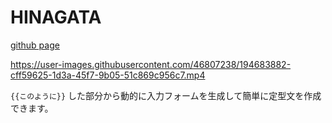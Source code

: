 # HINAGATA

[github page](https://awtnb.github.io/hinagata/)

https://user-images.githubusercontent.com/46807238/194683882-cff59625-1d3a-45f7-9b05-51c869c956c7.mp4

`{{このように}}` した部分から動的に入力フォームを生成して簡単に定型文を作成できます。
